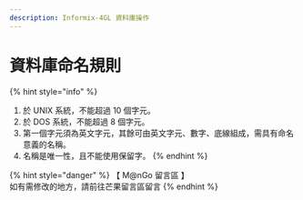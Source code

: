 ```yaml
---
description: Informix-4GL 資料庫操作
---
```


# 資料庫命名規則

{% hint style="info" %}
1. 於 UNIX 系統，不能超過 10 個字元。
2. 於 DOS 系統，不能超過 8 個字元。
3. 第一個字元須為英文字元，其餘可由英文字元、數字、底線組成，需具有命名意義的名稱。
4. 名稱是唯一性，且不能使用保留字。
{% endhint %}

{% hint style="danger" %}
【 M@nGo 留言區 】\
如有需修改的地方，請前往芒果留言區留言
{% endhint %}
